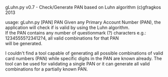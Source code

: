 gLuhn.py v0.7 - Check/Generate PAN based on Luhn algorithm (c)gfragkos 2013  

usage: gLuhn.py [PAN]
      PAN       Given any Primary Account Number (PAN), the application will 
                check if is valid by using the Luhn algorithm.               
                If the PAN contains any number of questionmark (?) characters
                e.g.: 12345555?23412?4, all valid combinations for that PAN  
                will be generated.                                           
                
                
I couldn't find a tool capable of generating all possible combinations of
valid card numbers (PAN) while specific digits in the PAN are known already.
The tool can be used for validating a single PAN or it can generate all valid 
combinations for a partially known PAN. 





